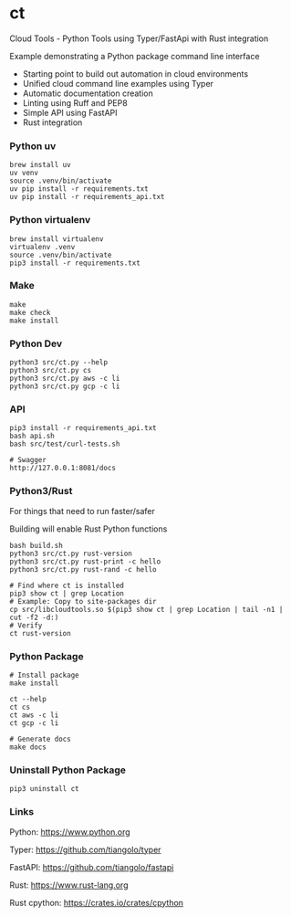 # ct

Cloud Tools - Python Tools using Typer/FastApi with Rust integration

Example demonstrating a Python package command line interface
- Starting point to build out automation in cloud environments
- Unified cloud command line examples using Typer
- Automatic documentation creation
- Linting using Ruff and PEP8
- Simple API using FastAPI
- Rust integration


### Python uv
```
brew install uv
uv venv
source .venv/bin/activate
uv pip install -r requirements.txt
uv pip install -r requirements_api.txt
```

### Python virtualenv
```
brew install virtualenv
virtualenv .venv
source .venv/bin/activate
pip3 install -r requirements.txt
```

### Make
```
make
make check
make install
```

### Python Dev
```
python3 src/ct.py --help
python3 src/ct.py cs
python3 src/ct.py aws -c li
python3 src/ct.py gcp -c li
```

### API
```
pip3 install -r requirements_api.txt
bash api.sh
bash src/test/curl-tests.sh

# Swagger
http://127.0.0.1:8081/docs
```

### Python3/Rust

For things that need to run faster/safer

Building will enable Rust Python functions
```
bash build.sh
python3 src/ct.py rust-version
python3 src/ct.py rust-print -c hello
python3 src/ct.py rust-rand -c hello

# Find where ct is installed
pip3 show ct | grep Location
# Example: Copy to site-packages dir
cp src/libcloudtools.so $(pip3 show ct | grep Location | tail -n1 | cut -f2 -d:)
# Verify
ct rust-version
```

### Python Package
```
# Install package
make install

ct --help
ct cs
ct aws -c li
ct gcp -c li

# Generate docs
make docs
```

### Uninstall Python Package
```
pip3 uninstall ct
```

### Links

Python: https://www.python.org

Typer: https://github.com/tiangolo/typer

FastAPI: https://github.com/tiangolo/fastapi

Rust: https://www.rust-lang.org

Rust cpython: https://crates.io/crates/cpython

